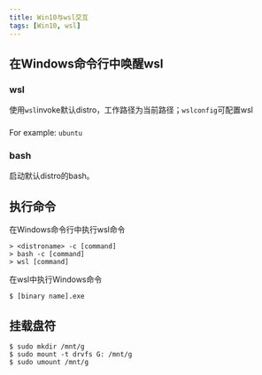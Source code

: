 ```yaml
---
title: Win10与wsl交互
tags: [Win10, wsl]
---
```


## 在Windows命令行中唤醒wsl

### wsl

使用`wsl`invoke默认distro，工作路径为当前路径；`wslconfig`可配置wsl

### <distroname>

For example: `ubuntu`

### bash

启动默认distro的bash。

## 执行命令

在Windows命令行中执行wsl命令

    > <distroname> -c [command]
    > bash -c [command]
    > wsl [command]

在wsl中执行Windows命令

    $ [binary name].exe

## 挂载盘符

    $ sudo mkdir /mnt/g
    $ sudo mount -t drvfs G: /mnt/g
    $ sudo umount /mnt/g
